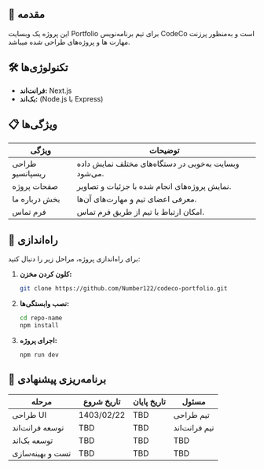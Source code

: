 ## 🌟 مقدمه

این پروژه یک وبسایت Portfolio برای تیم برنامه‌نویس CodeCo است و به‌منظور پرزنت مهارت ها و پروژه‌های طراحی شده میباشد.

## 🛠️ تکنولوژی‌ها

- **فرانت‌اند:** Next.js
- **بک‌اند:** (Node.js با Express)

## 📋 ویژگی‌ها

| ویژگی           | توضیحات                                               |
| --------------- | ----------------------------------------------------- |
| طراحی ریسپانسیو | وبسایت به‌خوبی در دستگاه‌های مختلف نمایش داده می‌شود. |
| صفحات پروژه     | نمایش پروژه‌های انجام شده با جزئیات و تصاویر.         |
| بخش درباره ما   | معرفی اعضای تیم و مهارت‌های آن‌ها.                    |
| فرم تماس        | امکان ارتباط با تیم از طریق فرم تماس.                 |

## 🚀 راه‌اندازی

برای راه‌اندازی پروژه، مراحل زیر را دنبال کنید:

1. **کلون کردن مخزن:**

   ```bash
   git clone https://github.com/Number122/codeco-portfolio.git
   ```

2. **نصب وابستگی‌ها:**

   ```bash
   cd repo-name
   npm install
   ```

3. **اجرای پروژه:**
   ```bash
   npm run dev
   ```

## 📅 برنامه‌ریزی پیشنهادی

| مرحله            | تاریخ شروع | تاریخ پایان | مسئول         |
| ---------------- | ---------- | ----------- | ------------- |
| طراحی UI         | 1403/02/22 | TBD         | تیم طراحی     |
| توسعه فرانت‌اند  | TBD        | TBD         | تیم فرانت‌اند |
| توسعه بک‌اند     | TBD        | TBD         | TBD           |
| تست و بهینه‌سازی | TBD        | TBD         | TBD           |
